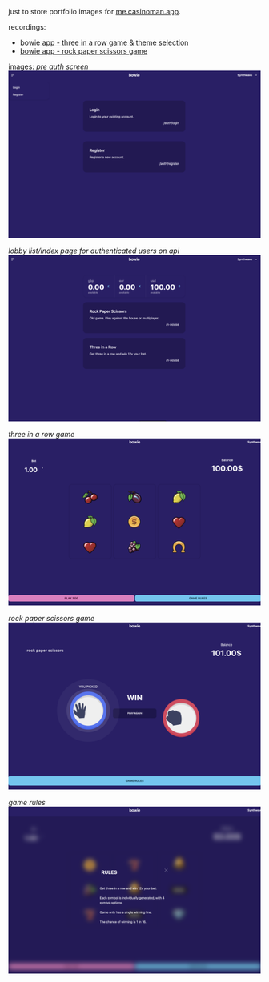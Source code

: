 just to store portfolio images for [me.casinoman.app](https://me.casinoman.app).

recordings:
- [bowie app - three in a row game & theme selection](https://www.youtube.com/watch?v=6ICsFWHlw3A)
- [bowie app - rock paper scissors game](https://www.youtube.com/watch?v=yIDjlCI9L0c)

images:
*pre auth screen*
![pre auth screen login/register](https://raw.githubusercontent.com/ryan-west-casino/bowie-media/main/bowie-preauth-guest.png)

*lobby list/index page for authenticated users on api*
![lobby list](https://raw.githubusercontent.com/ryan-west-casino/bowie-media/main/bowie-lobby-list-auth.png)

*three in a row game*
![three in a row game](https://raw.githubusercontent.com/ryan-west-casino/bowie-media/main/bowie-threeinarow-game.png)

*rock paper scissors game*
![rock paper scissors game](https://raw.githubusercontent.com/ryan-west-casino/bowie-media/main/bowie-rps-game.png)

*game rules*
![game rules](https://raw.githubusercontent.com/ryan-west-casino/bowie-media/main/bowie-game-rules.png)
